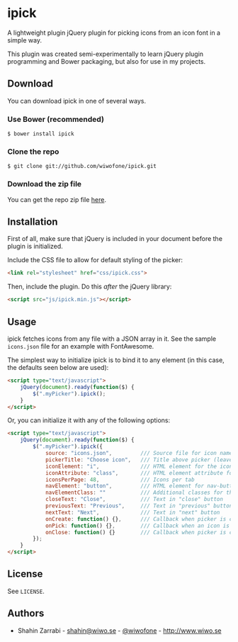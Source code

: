 # ipick

A lightweight plugin jQuery plugin for picking icons from an icon font in a simple way.

This plugin was created semi-experimentally to learn jQuery plugin programming and Bower packaging, but also for use in my projects.

## Download
You can download ipick in one of several ways.

### Use Bower (recommended)
```shell
$ bower install ipick
```

### Clone the repo
```shell
$ git clone git://github.com/wiwofone/ipick.git
```

### Download the zip file
You can get the repo zip file [here](https://github.com/wiwofone/ipick/archive/master.zip).

## Installation

First of all, make sure that jQuery is included in your document before the plugin is initialized.

Include the CSS file to allow for default styling of the picker:

```html
<link rel="stylesheet" href="css/ipick.css">
```

Then, include the plugin. Do this *after* the jQuery library:

```html
<script src="js/ipick.min.js"></script>
```

## Usage
ipick fetches icons from any file with a JSON array in it. See the sample `icons.json` file for an example with FontAwesome.

The simplest way to initialize ipick is to bind it to any element (in this case, the defaults seen below are used):

```html
<script type="text/javascript">
    jQuery(document).ready(function($) {
        $(".myPicker").ipick();
    }
</script>
```

Or, you can initialize it with any of the following options:
```html
<script type="text/javascript">
    jQuery(document).ready(function($) {
        $(".myPicker").ipick({
            source: "icons.json",         /// Source file for icon names
            pickerTitle: "Choose icon",   /// Title above picker (leave empty for none)
            iconElement: "i",             /// HTML element for the icon
            iconAttribute: "class",       /// HTML element attribute for name
            iconsPerPage: 48,             /// Icons per tab
            navElement: "button",         /// HTML element for nav-buttons
            navElementClass: ""           /// Additional classes for the navigation button
            closeText: "Close",           /// Text in "close" button
            previousText: "Previous",     /// Text in "previous" button
            nextText: "Next",             /// Text in "next" button
            onCreate: function() {},      /// Callback when picker is created
            onPick: function() {},        /// Callback when an icon is picked
            onClose: function() {}        /// Callback when picker is closed
        });
    }
</script>
```

## License
See `LICENSE`.

## Authors
* Shahin Zarrabi - shahin@wiwo.se - [@wiwofone](http://twitter.com/wiwofone) - http://www.wiwo.se